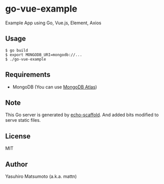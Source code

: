 # go-vue-example

Example App using Go, Vue.js, Element, Axios

## Usage

```
$ go build
$ export MONGODB_URI=mongodb://...
$ ./go-vue-example
```

## Requirements

* MongoDB (You can use [MongoDB Atlas](https://cloud.mongodb.com/))

## Note

This Go server is generated by [echo-scaffold](https://github.com/mattn/echo-scaffold). And added bits modified to serve static files.

## License

MIT

## Author

Yasuhiro Matsumoto (a.k.a. mattn)
